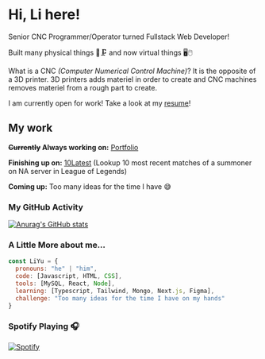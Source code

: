 
# Hi, Li here! 

Senior CNC Programmer/Operator turned Fullstack Web Developer!

Built many physical things 🔩🗜️ and now virtual things 🖥️🖱️

What is a CNC *(Computer Numerical Control Machine)*? It is the opposite of a 3D printer. 3D printers adds materiel in order to create and CNC machines removes materiel from a rough part to create.

I am currently open for work! Take a look at my [resume](https://drive.google.com/file/d/1wKUOdgm5lrlSX0br9nkSUgeOAnQ5jceu/view?usp=sharing)!



## My work

**~~Currently~~ Always working on:** [Portfolio](https://li-yu-development.netlify.app/)

**Finishing up on:** [10Latest](https://github.com/Gachuka/lol-summoner-stats) (Lookup 10 most recent matches of a summoner on NA server in League of Legends)

**Coming up:** Too many ideas for the time I have 😅

### My GitHub Activity

[![Anurag's GitHub stats](https://github-readme-stats-gachuka.vercel.app/api?username=Gachuka&hide=stars&show_icons=true&theme=swift)](https://github.com/anuraghazra/github-readme-stats)

<!--RECENT_ACTIVITY:start-->

<!--RECENT_ACTIVITY:last_update-->

### A Little More about me...

```javascript
const LiYu = {
  pronouns: "he" | "him",
  code: [Javascript, HTML, CSS],
  tools: [MySQL, React, Node],
  learning: [Typescript, Tailwind, Mongo, Next.js, Figma],
  challenge: "Too many ideas for the time I have on my hands"
}
```

### Spotify Playing 🎧

[![Spotify](https://spotify-now-playing-gachuka.vercel.app/api/spotify)](https://open.spotify.com/user/spotify-now-playing-gachuka)

<!--***-->

<!--<div align="center">-->

<!--  ![visitors](https://visitor-badge.glitch.me/badge?page_id=gachuka.github-profile&left_text=My%20Page%20Visitors)  -->
  
<!--</div>-->
